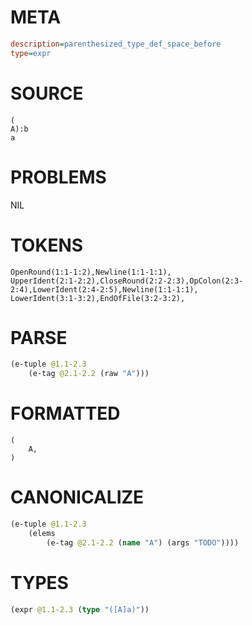 # META
~~~ini
description=parenthesized_type_def_space_before
type=expr
~~~
# SOURCE
~~~roc
(
A):b
a
~~~
# PROBLEMS
NIL
# TOKENS
~~~zig
OpenRound(1:1-1:2),Newline(1:1-1:1),
UpperIdent(2:1-2:2),CloseRound(2:2-2:3),OpColon(2:3-2:4),LowerIdent(2:4-2:5),Newline(1:1-1:1),
LowerIdent(3:1-3:2),EndOfFile(3:2-3:2),
~~~
# PARSE
~~~clojure
(e-tuple @1.1-2.3
	(e-tag @2.1-2.2 (raw "A")))
~~~
# FORMATTED
~~~roc
(
	A,
)
~~~
# CANONICALIZE
~~~clojure
(e-tuple @1.1-2.3
	(elems
		(e-tag @2.1-2.2 (name "A") (args "TODO"))))
~~~
# TYPES
~~~clojure
(expr @1.1-2.3 (type "([A]a)"))
~~~
